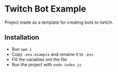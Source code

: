 # Twitch Bot Example

Project made as a template for creating bots to twitch.

## Installation

 - Run `npm i`
 - Copy `.env.example` and rename it to `.env`
 - Fill the variables ont the file
 - Run the project with `node index.js`

